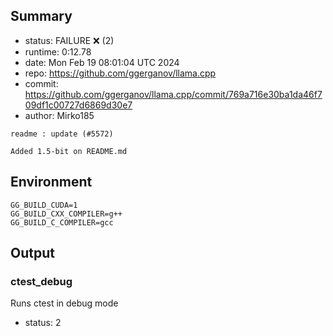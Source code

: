 ## Summary

- status:  FAILURE ❌ (2)
- runtime: 0:12.78
- date:    Mon Feb 19 08:01:04 UTC 2024
- repo:    https://github.com/ggerganov/llama.cpp
- commit:  https://github.com/ggerganov/llama.cpp/commit/769a716e30ba1da46f709df1c00727d6869d30e7
- author:  Mirko185
```
readme : update (#5572)

Added 1.5-bit on README.md
```

## Environment

```
GG_BUILD_CUDA=1
GG_BUILD_CXX_COMPILER=g++
GG_BUILD_C_COMPILER=gcc
```

## Output

### ctest_debug

Runs ctest in debug mode
- status: 2
```

```

